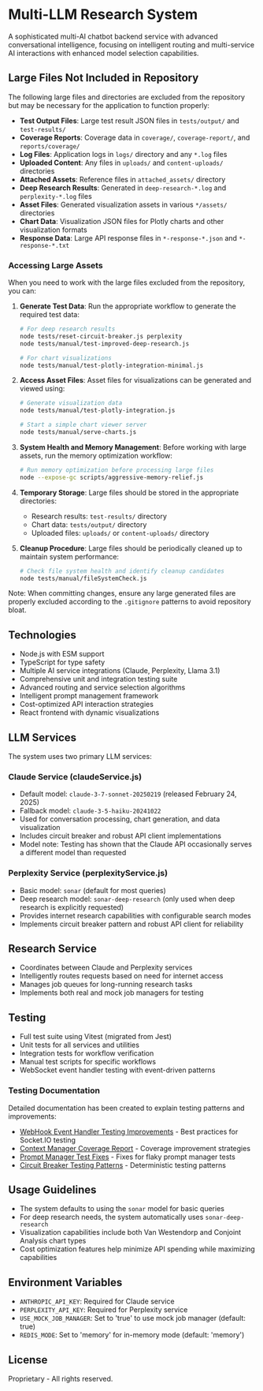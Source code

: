 # Multi-LLM Research System

A sophisticated multi-AI chatbot backend service with advanced conversational intelligence, focusing on intelligent routing and multi-service AI interactions with enhanced model selection capabilities.

## Large Files Not Included in Repository

The following large files and directories are excluded from the repository but may be necessary for the application to function properly:

- **Test Output Files**: Large test result JSON files in `tests/output/` and `test-results/`
- **Coverage Reports**: Coverage data in `coverage/`, `coverage-report/`, and `reports/coverage/`
- **Log Files**: Application logs in `logs/` directory and any `*.log` files
- **Uploaded Content**: Any files in `uploads/` and `content-uploads/` directories
- **Attached Assets**: Reference files in `attached_assets/` directory
- **Deep Research Results**: Generated in `deep-research-*.log` and `perplexity-*.log` files
- **Asset Files**: Generated visualization assets in various `*/assets/` directories
- **Chart Data**: Visualization JSON files for Plotly charts and other visualization formats
- **Response Data**: Large API response files in `*-response-*.json` and `*-response-*.txt`

### Accessing Large Assets

When you need to work with the large files excluded from the repository, you can:

1. **Generate Test Data**: Run the appropriate workflow to generate the required test data:
   ```bash
   # For deep research results
   node tests/reset-circuit-breaker.js perplexity
   node tests/manual/test-improved-deep-research.js
   
   # For chart visualizations
   node tests/manual/test-plotly-integration-minimal.js
   ```

2. **Access Asset Files**: Asset files for visualizations can be generated and viewed using:
   ```bash
   # Generate visualization data
   node tests/manual/test-plotly-integration.js
   
   # Start a simple chart viewer server
   node tests/manual/serve-charts.js
   ```

3. **System Health and Memory Management**: Before working with large assets, run the memory optimization workflow:
   ```bash
   # Run memory optimization before processing large files
   node --expose-gc scripts/aggressive-memory-relief.js
   ```

4. **Temporary Storage**: Large files should be stored in the appropriate directories:
   - Research results: `test-results/` directory
   - Chart data: `tests/output/` directory
   - Uploaded files: `uploads/` or `content-uploads/` directory

5. **Cleanup Procedure**: Large files should be periodically cleaned up to maintain system performance:
   ```bash
   # Check file system health and identify cleanup candidates
   node tests/manual/fileSystemCheck.js
   ```

Note: When committing changes, ensure any large generated files are properly excluded according to the `.gitignore` patterns to avoid repository bloat.

## Technologies

- Node.js with ESM support
- TypeScript for type safety
- Multiple AI service integrations (Claude, Perplexity, Llama 3.1)
- Comprehensive unit and integration testing suite
- Advanced routing and service selection algorithms
- Intelligent prompt management framework
- Cost-optimized API interaction strategies
- React frontend with dynamic visualizations

## LLM Services

The system uses two primary LLM services:

### Claude Service (claudeService.js)

- Default model: `claude-3-7-sonnet-20250219` (released February 24, 2025)
- Fallback model: `claude-3-5-haiku-20241022`
- Used for conversation processing, chart generation, and data visualization
- Includes circuit breaker and robust API client implementations
- Model note: Testing has shown that the Claude API occasionally serves a different model than requested

### Perplexity Service (perplexityService.js)

- Basic model: `sonar` (default for most queries)
- Deep research model: `sonar-deep-research` (only used when deep research is explicitly requested)
- Provides internet research capabilities with configurable search modes
- Implements circuit breaker pattern and robust API client for reliability

## Research Service

- Coordinates between Claude and Perplexity services
- Intelligently routes requests based on need for internet access
- Manages job queues for long-running research tasks
- Implements both real and mock job managers for testing

## Testing

- Full test suite using Vitest (migrated from Jest)
- Unit tests for all services and utilities
- Integration tests for workflow verification
- Manual test scripts for specific workflows
- WebSocket event handler testing with event-driven patterns

### Testing Documentation

Detailed documentation has been created to explain testing patterns and improvements:

- [WebHook Event Handler Testing Improvements](docs/WEBHOOK_EVENT_HANDLER_TESTING_IMPROVEMENTS.md) - Best practices for Socket.IO testing
- [Context Manager Coverage Report](docs/CONTEXT_MANAGER_COVERAGE_REPORT.md) - Coverage improvement strategies
- [Prompt Manager Test Fixes](docs/PROMPT_MANAGER_TEST_FIXES.md) - Fixes for flaky prompt manager tests
- [Circuit Breaker Testing Patterns](docs/CIRCUIT_BREAKER_TESTING_PATTERNS.md) - Deterministic testing patterns

## Usage Guidelines

- The system defaults to using the `sonar` model for basic queries
- For deep research needs, the system automatically uses `sonar-deep-research`
- Visualization capabilities include both Van Westendorp and Conjoint Analysis chart types
- Cost optimization features help minimize API spending while maximizing capabilities

## Environment Variables

- `ANTHROPIC_API_KEY`: Required for Claude service
- `PERPLEXITY_API_KEY`: Required for Perplexity service
- `USE_MOCK_JOB_MANAGER`: Set to 'true' to use mock job manager (default: true)
- `REDIS_MODE`: Set to 'memory' for in-memory mode (default: 'memory')

## License

Proprietary - All rights reserved.